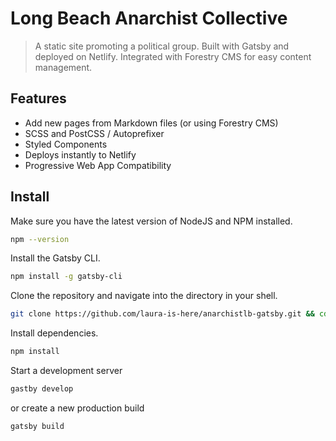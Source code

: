 # Long Beach Anarchist Collective

> A static site promoting a political group. Built with Gatsby and deployed on Netlify. Integrated with Forestry CMS for easy content management.

## Features

- Add new pages from Markdown files (or using Forestry CMS)
- SCSS and PostCSS / Autoprefixer
- Styled Components
- Deploys instantly to Netlify
- Progressive Web App Compatibility

## Install

Make sure you have the latest version of NodeJS and NPM installed.
```bash
npm --version
```
Install the Gatsby CLI.

```bash
npm install -g gatsby-cli
```

Clone the repository and navigate into the directory in your shell.

```bash
git clone https://github.com/laura-is-here/anarchistlb-gatsby.git && cd anarchistlb-gatsby
```

Install dependencies.

```bash
npm install
```

Start a development server

```bash
gastby develop
```

or create a new production build

```bash
gatsby build
```
